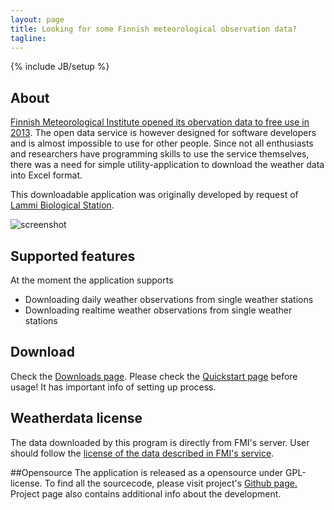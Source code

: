 ```yaml
---
layout: page
title: Looking for some Finnish meteorological observation data? 
tagline: 
---
```

{% include JB/setup %}

## About
[Finnish Meteorological Institute opened its obervation data to free use in 2013](https://ilmatieteenlaitos.fi/avoin-data). The open data service
is however designed for software developers and is almost impossible to use for other people. 
Since not all enthusiasts and researchers have programming skills to use the service themselves, there was a need for simple utility-application to download the weather data into Excel format.

This downloadable application was originally developed by request of [Lammi Biological Station](http://www.helsinki.fi/lammi/). 

![screenshot](http://i.imgur.com/VI5a5fz.png)

## Supported features
At the moment the application supports 

* Downloading daily weather observations from single weather stations
* Downloading realtime weather observations from single weather stations


## Download
Check the [Downloads page](downloads.html).
Please check the [Quickstart page](quickstart/quickstart.html) before usage! It has important info of setting up process.


## Weatherdata license
The data downloaded by this program is directly from FMI's server. User should follow the [license of the data described in FMI's service](http://ilmatieteenlaitos.fi/avoin-data-lisenssi).


##Opensource
The application is released as a opensource under GPL-license. To find all the sourcecode, please visit project's [Github page.](https://github.com/Tumetsu/Ilmatieteenlaitoksen-saadata-lataaja)
Project page also contains additional info about the development.



